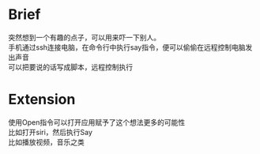 # Brief  
突然想到一个有趣的点子，可以用来吓一下别人。  
手机通过ssh连接电脑，在命令行中执行say指令，便可以偷偷在远程控制电脑发出声音  
可以把要说的话写成脚本，远程控制执行  
# Extension  
使用Open指令可以打开应用赋予了这个想法更多的可能性  
比如打开siri，然后执行Say  
比如播放视频，音乐之类  


